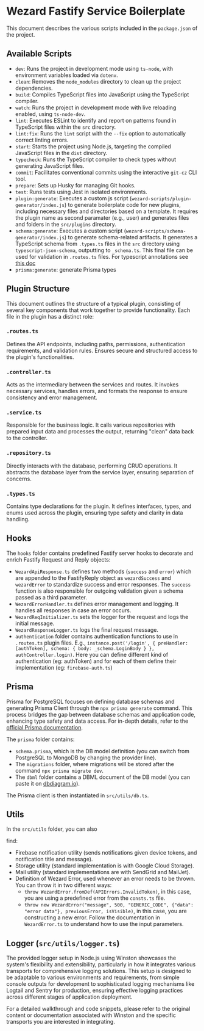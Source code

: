 # Wezard Fastify Service Boilerplate

This document describes the various scripts included in the `package.json` of the project.

## Available Scripts

-   `dev`: Runs the project in development mode using `ts-node`, with environment variables loaded via `dotenv`.
-   `clean`: Removes the `node_modules` directory to clean up the project dependencies.
-   `build`: Compiles TypeScript files into JavaScript using the TypeScript compiler.
-   `watch`: Runs the project in development mode with live reloading enabled, using `ts-node-dev`.
-   `lint`: Executes ESLint to identify and report on patterns found in TypeScript files within the `src` directory.
-   `lint:fix`: Runs the `lint` script with the `--fix` option to automatically correct linting errors.
-   `start`: Starts the project using Node.js, targeting the compiled JavaScript files in the `dist` directory.
-   `typecheck`: Runs the TypeScript compiler to check types without generating JavaScript files.
-   `commit`: Facilitates conventional commits using the interactive `git-cz` CLI tool.
-   `prepare`: Sets up Husky for managing Git hooks.
-   `test`: Runs tests using Jest in isolated environments.
-   `plugin:generate`: Executes a custom js script (`wezard-scripts/plugin-generator/index.js`) to generate boilerplate code for new plugins, including necessary files and directories based on a template. It requires the plugin name as second paramater (e.g., user) and generates files and folders in the `src/plugins` directory.
-   `schema:generate`: Executes a custom script (`wezard-scripts/schema-generator/index.js`) to generate schema-related artifacts. It generates a TypeScript schema from `.types.ts` files in the `src` directory using `typescript-json-schema`, outputting to `_schema.ts`. This final file can be used for validation in `.routes.ts` files. For typescript annotations see [this doc](https://github.com/YousefED/typescript-json-schema/blob/master/api.md)
-   `prisma:generate`: generate Prisma types

## Plugin Structure

This document outlines the structure of a typical plugin, consisting of several key components that work together to provide functionality. Each file in the plugin has a distinct role:

### `.routes.ts`

Defines the API endpoints, including paths, permissions, authentication requirements, and validation rules. Ensures secure and structured access to the plugin's functionalities.

### `.controller.ts`

Acts as the intermediary between the services and routes. It invokes necessary services, handles errors, and formats the response to ensure consistency and error management.

### `.service.ts`

Responsible for the business logic. It calls various repositories with prepared input data and processes the output, returning "clean" data back to the controller.

### `.repository.ts`

Directly interacts with the database, performing CRUD operations. It abstracts the database layer from the service layer, ensuring separation of concerns.

### `.types.ts`

Contains type declarations for the plugin. It defines interfaces, types, and enums used across the plugin, ensuring type safety and clarity in data handling.

## Hooks

The `hooks` folder contains predefined Fastify server hooks to decorate and enrich Fastify Request and Reply objects:

-   `WezardApiResponse.ts` defines two methods (`success` and `error`) which are appended to the FastifyReply object as `wezardSuccess` and `wezardError` to standardize success and error responses. The `success` function is also responsible for outgoing validation given a schema passed as a third parameter.
-   `WezardErrorHandler.ts` defines error management and logging. It handles all responses in case an error occurs.
-   `WezardReqInitializer.ts` sets the logger for the request and logs the initial message.
-   `WezardResponseLogger.ts` logs the final request message.
-   `authentication` folder contains authentication functions to use in `.routes.ts` plugin files. E.g., `instance.post('/login', { preHandler: [authToken], schema: { body: _schema.LoginBody } }, authController.login)`. Here you can define different kind of authentication (eg: authToken) and for each of them define their implementation (eg: `firebase-auth.ts`)

## Prisma

Prisma for PostgreSQL focuses on defining database schemas and generating Prisma Client through the `npx prisma generate` command. This process bridges the gap between database schemas and application code, enhancing type safety and data access. For in-depth details, refer to the [official Prisma documentation](https://www.prisma.io/docs/orm/reference/prisma-cli-reference).

The `prisma` folder contains:

-   `schema.prisma`, which is the DB model definition (you can switch from PostgreSQL to MongoDB by changing the provider line).
-   The `migrations` folder, where migrations will be stored after the command `npx prisma migrate dev`.
-   The `dbml` folder contains a DBML document of the DB model (you can paste it on [dbdiagram.io](https://dbdiagram.io/)).

The Prisma client is then instantiated in `src/utils/db.ts`.

## Utils

In the `src/utils` folder, you can also

find:

-   Firebase notification utility (sends notifications given device tokens, and notification title and message).
-   Storage utility (standard implementation is with Google Cloud Storage).
-   Mail utility (standard implementations are with SendGrid and MailJet).
-   Definition of Wezard Error, used whenever an error needs to be thrown. You can throw it in two different ways:
    -   `throw WezardError.fromDef(APIErrors.InvalidToken)`, in this case, you are using a predefined error from the `consts.ts` file.
    -   `throw new WezardError("message", 500, "GENERIC_CODE", {"data": "error data"}, previousError, isVisible)`, in this case, you are constructing a new error. Follow the documentation in `WezardError.ts` to understand how to use the input parameters.

## Logger (`src/utils/logger.ts`)

The provided logger setup in Node.js using Winston showcases the system's flexibility and extensibility, particularly in how it integrates various transports for comprehensive logging solutions. This setup is designed to be adaptable to various environments and requirements, from simple console outputs for development to sophisticated logging mechanisms like Logtail and Sentry for production, ensuring effective logging practices across different stages of application deployment.

For a detailed walkthrough and code snippets, please refer to the original content or documentation associated with Winston and the specific transports you are interested in integrating.
